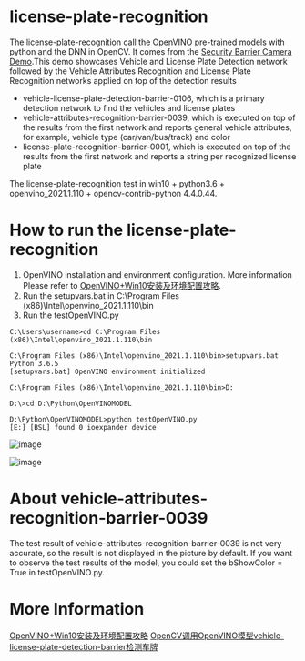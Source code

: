 # license-plate-recognition
The license-plate-recognition call the OpenVINO pre-trained models with python and the DNN in OpenCV. It comes from the [Security Barrier Camera Demo](https://docs.openvinotoolkit.org/2018_R5/_samples_security_barrier_camera_demo_README.html).This demo showcases Vehicle and License Plate Detection network followed by the Vehicle Attributes Recognition and License Plate Recognition networks applied on top of the detection results
* vehicle-license-plate-detection-barrier-0106, which is a primary detection network to find the vehicles and license plates
* vehicle-attributes-recognition-barrier-0039, which is executed on top of the results from the first network and reports general vehicle attributes, for example, vehicle type (car/van/bus/track) and color
* license-plate-recognition-barrier-0001, which is executed on top of the results from the first network and reports a string per recognized license plate

The license-plate-recognition test in win10 + python3.6 + openvino_2021.1.110 + opencv-contrib-python 4.4.0.44.

# How to run the license-plate-recognition
1. OpenVINO installation and environment configuration. More information Please refer to [OpenVINO+Win10安装及环境配置攻略](https://livezingy.com/setup-openvino-in-win10/).
2. Run the setupvars.bat in C:\Program Files (x86)\Intel\openvino_2021.1.110\bin
3. Run the testOpenVINO.py
```
C:\Users\username>cd C:\Program Files (x86)\Intel\openvino_2021.1.110\bin
 
C:\Program Files (x86)\Intel\openvino_2021.1.110\bin>setupvars.bat
Python 3.6.5
[setupvars.bat] OpenVINO environment initialized
 
C:\Program Files (x86)\Intel\openvino_2021.1.110\bin>D:
 
D:\>cd D:\Python\OpenVINOMODEL
 
D:\Python\OpenVINOMODEL>python testOpenVINO.py
[E:] [BSL] found 0 ioexpander device
```
![image](https://livezingy.com/uploads/2020/12/plate3.png)

![image](https://livezingy.com/uploads/2020/12/plate4.png)

# About vehicle-attributes-recognition-barrier-0039
The test result of vehicle-attributes-recognition-barrier-0039 is not very accurate, so the result is not displayed in the picture by default. If you want to observe the test results of the model, you could set the bShowColor = True in testOpenVINO.py.

# More Information
[OpenVINO+Win10安装及环境配置攻略](https://livezingy.com/setup-openvino-in-win10/)
[OpenCV调用OpenVINO模型vehicle-license-plate-detection-barrier检测车牌](https://livezingy.com/vehicle-license-plate-detection-barrier-in-opencv/)

